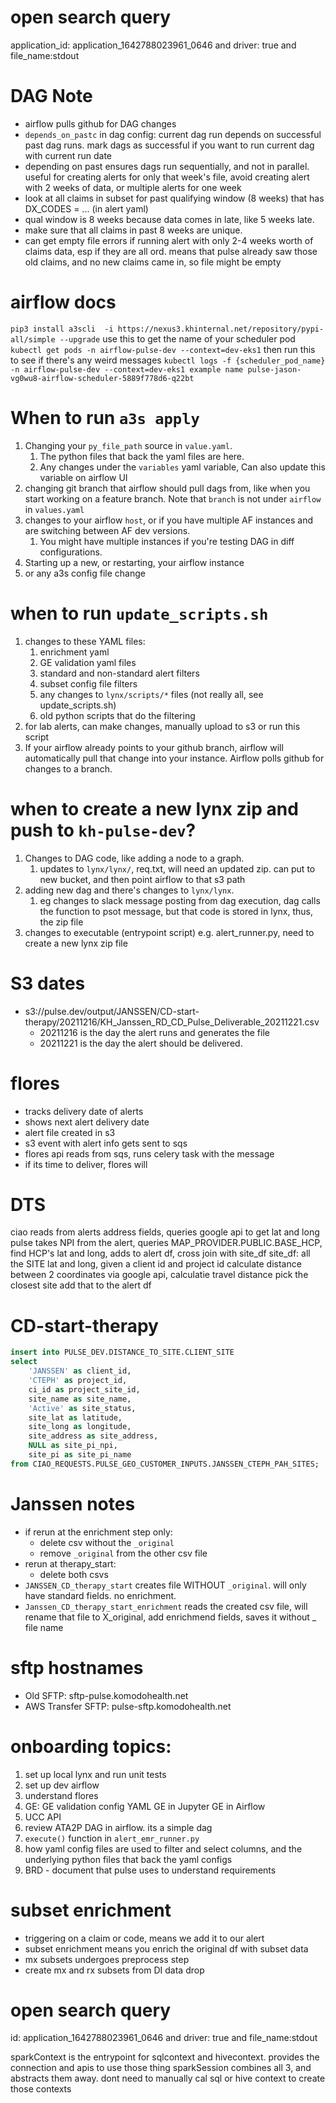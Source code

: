 # open search query
application_id: application_1642788023961_0646 and driver: true and file_name:stdout 

# DAG Note
* airflow pulls github for DAG changes
* `depends_on_pastc` in dag config: current dag run depends on successful past dag runs. mark dags as successful if you want to run current dag with current run date
* depending on past ensures dags run sequentially, and not in parallel. useful for creating alerts for only that week's file, avoid creating alert with 2 weeks of data, or multiple alerts for one week
* look at all claims in subset for past qualifying window (8 weeks) that has DX_CODES = ... (in alert yaml)
* qual window is 8 weeks because data comes in late, like 5 weeks late.
* make sure that all claims in past 8 weeks are unique.
* can get empty file errors if running alert with only 2-4 weeks worth of claims data, esp if they are all ord.
	means that pulse already saw those old claims, and no new claims came in, so file might be empty


# airflow docs
`pip3 install a3scli  -i https://nexus3.khinternal.net/repository/pypi-all/simple --upgrade`
use this to get the name of your scheduler pod `kubectl get pods -n airflow-pulse-dev --context=dev-eks1`
then run this to see if there's any weird messages `kubectl logs -f {scheduler_pod_name} -n airflow-pulse-dev --context=dev-eks1 example name pulse-jason-vg0wu8-airflow-scheduler-5889f778d6-q22bt`

# When to run `a3s apply`
1. Changing your `py_file_path` source in `value.yaml`.
	1. The python files that back the yaml files are here.
	1. Any changes under the `variables` yaml variable, Can also update this variable on airflow UI
2. changing git branch that airflow should pull dags from, like when you start working on a feature branch. Note that `branch` is not under `airflow` in `values.yaml`
3. changes to your airflow `host`, or if you have multiple AF instances and are switching between AF dev versions. 
	1. You might have multiple instances if you're testing DAG in diff configurations.
4. Starting up a new, or restarting, your airflow instance
5. or any a3s config file change

# when to run `update_scripts.sh`
1. changes to these YAML files:
	1. enrichment yaml
	2. GE validation yaml files
	3. standard and non-standard alert filters
	4. subset config file filters
	5. any changes to `lynx/scripts/*` files (not really all, see update_scripts.sh)
	6. old python scripts that do the filtering
2. for lab alerts, can make changes, manually upload to s3 or run this script
3. If your airflow already points to your github branch, airflow will automatically pull that change into your instance. Airflow polls github for changes to a branch.

# when to create a new lynx zip and push to `kh-pulse-dev`?
1. Changes to DAG code, like adding a node to a graph.
	1. updates to `lynx/lynx/`, req.txt, will need an updated zip. can put to new bucket, and then point airflow to that s3 path
2. adding new dag and there's changes to `lynx/lynx`.
	1. eg changes to slack message posting from dag execution, dag calls the function to psot message, but that code is stored in lynx, thus, the zip file
4. changes to executable (entrypoint script) e.g. alert_runner.py, need to create a new lynx zip file 

# S3 dates 
* s3://pulse.dev/output/JANSSEN/CD-start-therapy/20211216/KH_Janssen_RD_CD_Pulse_Deliverable_20211221.csv
	- 20211216 is the day the alert runs and generates the file
	- 20211221 is the day the alert should be delivered.

# flores
* tracks delivery date of alerts
* shows next alert delivery date
* alert file created in s3
* s3 event with alert info gets sent to sqs
* flores api reads from sqs, runs celery task with the message
* if its time to deliver, flores will 

# DTS
ciao reads from alerts address fields, queries google api to get lat and long
pulse takes NPI from the alert, queries MAP_PROVIDER.PUBLIC.BASE_HCP, find  HCP's lat and long, adds to alert df, cross join with site_df
	site_df: all the SITE lat and long, given a client id and project id
calculate distance between 2 coordinates via google api, calculatie travel distance
pick the closest site
add that to the alert df

# CD-start-therapy
```sql
insert into PULSE_DEV.DISTANCE_TO_SITE.CLIENT_SITE
select
	'JANSSEN' as client_id, 
	'CTEPH' as project_id, 
	ci_id as project_site_id, 
	site_name as site_name, 
	'Active' as site_status,
	site_lat as latitude, 
	site_long as longitude, 
	site_address as site_address, 
	NULL as site_pi_npi, 
	site_pi as site_pi_name
from CIAO_REQUESTS.PULSE_GEO_CUSTOMER_INPUTS.JANSSEN_CTEPH_PAH_SITES;
```

# Janssen notes
- if rerun at the enrichment step only:
	- delete csv without the `_original` 
	- remove `_original` from the other csv file
- rerun at therapy_start:
	- delete both csvs
- `JANSSEN_CD_therapy_start` creates file WITHOUT `_original`. will only have standard fields. no enrichment.
- `Janssen_CD_therapy_start_enrichment` reads the created csv file, will rename that file to X_original, add enrichmend fields, saves it without _ file name

# sftp hostnames
* Old SFTP: sftp-pulse.komodohealth.net
* AWS Transfer SFTP: pulse-sftp.komodohealth.net

# onboarding topics:
1. set up local lynx and run unit tests
2. set up dev airflow
3. understand flores
4. GE:
	GE validation config YAML
	GE in Jupyter
	GE in Airflow
5. UCC API
6. review ATA2P DAG in airflow. its a simple dag
7. `execute()` function in `alert_emr_runner.py`
8. how yaml config files are used to filter and select columns, and the underlying python files that back the yaml configs
9. BRD - document that pulse uses to understand requirements

# subset enrichment
* triggering on a claim or code, means we add it to our alert
* subset enrichment means you enrich the original df with subset data
* mx subsets undergoes preprocess step
* create mx and rx subsets from DI data drop

# open search query
id: application_1642788023961_0646 and driver: true and file_name:stdout 

sparkContext is the entrypoint for sqlcontext and hivecontext. provides the connection and apis to use those thing
sparkSession combines all 3, and abstracts them away. dont need to manually cal sql or hive context to create those contexts